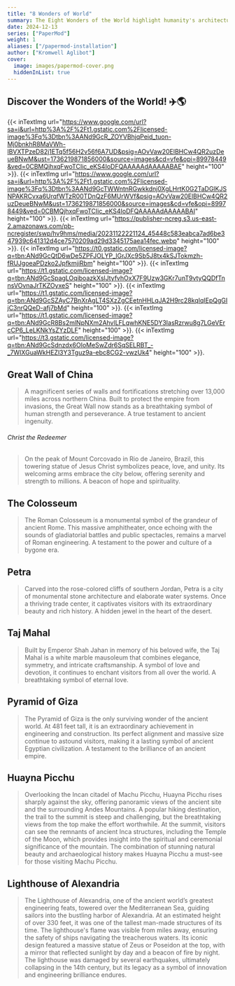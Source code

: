 ```yaml
---
title: "8 Wonders of World"
summary: The Eight Wonders of the World highlight humanity's architectural and cultural achievements across history. They include the ancient wonders like the Great Pyramid of Giza, alongside modern or natural marvels such as the Taj Mahal or the Great Wall of China. These wonders showcase extraordinary creativity, engineering, and historical significance, inspiring awe and admiration worldwide.
date: 2024-12-13
series: ["PaperMod"]
weight: 1
aliases: ["/papermod-installation"]
author: ["Kromwell Aglibot"]
cover:
  image: images/papermod-cover.png
  hiddenInList: true
---
```



## Discover the Wonders of the World! ✈️🌎
{{< inTextImg url="https://www.google.com/url?sa=i&url=http%3A%2F%2Ft1.gstatic.com%2Flicensed-image%3Fq%3Dtbn%3AANd9GcR_ZOYVBhjqPeid_tuon-Mj0bnkhR8MaVWh-lBVXTPzeD82j1ETq5f56H2v56f6A7UD&psig=AOvVaw20ElBHCw4QR2uzDeueBNwM&ust=1736219871856000&source=images&cd=vfe&opi=89978449&ved=0CBMQjhxqFwoTCIic_eKS4IoDFQAAAAAdAAAAABAE" height="100"  >}}. {{< inTextImg url="https://www.google.com/url?sa=i&url=http%3A%2F%2Ft1.gstatic.com%2Flicensed-image%3Fq%3Dtbn%3AANd9GcTWWntnRGwkkdnj0XgLHrtK0G2TaDGlKJSNPAKRCvxa6UrqfWTzR00TDnQzF6MUrWVf&psig=AOvVaw20ElBHCw4QR2uzDeueBNwM&ust=1736219871856000&source=images&cd=vfe&opi=89978449&ved=0CBMQjhxqFwoTCIic_eKS4IoDFQAAAAAdAAAAABAI" height="100"  >}}. {{< inTextImg url="https://publisher-ncreg.s3.us-east-2.amazonaws.com/pb-ncregister/swp/hv9hms/media/20231122221124_45448c583eabca7ad6be347939c641312d4ce7570209ad29d3345175aea14fec.webp" height="100" >}}. {{< inTextImg url="https://t0.gstatic.com/licensed-image?q=tbn:ANd9GcQtD6wDe5ZPFJOLYP_lGrJXc9Sb5J8tx4kSJTokmzh-fRUJgoeaPDzko2JpfkmjiRbm" height="100" >}}. {{< inTextImg url="https://t1.gstatic.com/licensed-image?q=tbn:ANd9GcSpagLOqiboazkXslJtyfvhOxX7F9Uzw3GKr7unT9vtyQQDfTnnsVOvnaJrTKZOyxeS" height="100" >}}. {{< inTextImg url="https://t1.gstatic.com/licensed-image?q=tbn:ANd9GcSZAyC7BnXrAgLT4SXzZgCEetnHHLqJA2H9rc28kqIqIEpQgGIjC3nrQQeD-afj7bMd" height="100" >}}. {{< inTextImg url="https://t1.gstatic.com/licensed-image?q=tbn:ANd9GcR8Bs2mlNpNXm2AhvlLFLqwhKNE5DY3IasRzrwu8g7LGeVErcCP6_LeLKNkYsZYzDLF" height="100" >}}. {{< inTextImg url="https://t3.gstatic.com/licensed-image?q=tbn:ANd9GcSdnzdx6OIoMeSwZdr6SqSELRBT_-_7WIXGuaWkHEZl3Y3Tguz9a-ebc8CG2-vwzUk4" height="100" >}}.
## Great Wall of China
> A magnificent series of walls and fortifications stretching over 13,000 miles across northern China. Built to protect the empire from invasions, the Great Wall now stands as a breathtaking symbol of human strength and perseverance. A true testament to ancient ingenuity.



###### Christ the Redeemer

> On the peak of Mount Corcovado in Rio de Janeiro, Brazil, this towering statue of Jesus Christ symbolizes peace, love, and unity. Its welcoming arms embrace the city below, offering serenity and strength to millions. A beacon of hope and spirituality.

## The Colosseum

> The Roman Colosseum is a monumental symbol of the grandeur of ancient Rome. This massive amphitheater, once echoing with the sounds of gladiatorial battles and public spectacles, remains a marvel of Roman engineering. A testament to the power and culture of a bygone era.

## Petra

> Carved into the rose-colored cliffs of southern Jordan, Petra is a city of monumental stone architecture and elaborate water systems. Once a thriving trade center, it captivates visitors with its extraordinary beauty and rich history. A hidden jewel in the heart of the desert.

## Taj Mahal

> Built by Emperor Shah Jahan in memory of his beloved wife, the Taj Mahal is a white marble mausoleum that combines elegance, symmetry, and intricate craftsmanship. A symbol of love and devotion, it continues to enchant visitors from all over the world. A breathtaking symbol of eternal love.

## Pyramid of Giza
 
> The Pyramid of Giza is the only surviving wonder of the ancient world. At 481 feet tall, it is an extraordinary achievement in engineering and construction. Its perfect alignment and massive size continue to astound visitors, making it a lasting symbol of ancient Egyptian civilization. A testament to the brilliance of an ancient empire.

## Huayna Picchu
 
> Overlooking the Incan citadel of Machu Picchu, Huayna Picchu rises sharply against the sky, offering panoramic views of the ancient site and the surrounding Andes Mountains. A popular hiking destination, the trail to the summit is steep and challenging, but the breathtaking views from the top make the effort worthwhile. At the summit, visitors can see the remnants of ancient Inca structures, including the Temple of the Moon, which provides insight into the spiritual and ceremonial significance of the mountain. The combination of stunning natural beauty and archaeological history makes Huayna Picchu a must-see for those visiting Machu Picchu.

## Lighthouse of Alexandria
 
> The Lighthouse of Alexandria, one of the ancient world’s greatest engineering feats, towered over the Mediterranean Sea, guiding sailors into the bustling harbor of Alexandria. At an estimated height of over 330 feet, it was one of the tallest man-made structures of its time. The lighthouse's flame was visible from miles away, ensuring the safety of ships navigating the treacherous waters. Its iconic design featured a massive statue of Zeus or Poseidon at the top, with a mirror that reflected sunlight by day and a beacon of fire by night. The lighthouse was damaged by several earthquakes, ultimately collapsing in the 14th century, but its legacy as a symbol of innovation and engineering brilliance endures.